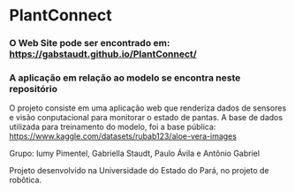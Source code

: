 # PlantConnect
### O Web Site pode ser encontrado em: https://gabstaudt.github.io/PlantConnect/
### A aplicação em relação ao modelo se encontra neste repositório

O projeto consiste em uma aplicação web que renderiza dados de sensores e visão conputacional para monitorar o estado de pantas.
A base de dados utilizada para treinamento do modelo, foi a base pública: https://www.kaggle.com/datasets/rubab123/aloe-vera-images


Grupo: Iumy Pimentel, Gabriella Staudt, Paulo Ávila e Antônio Gabriel

Projeto desenvolvido na Universidade do Estado do Pará, no projeto de robôtica.
